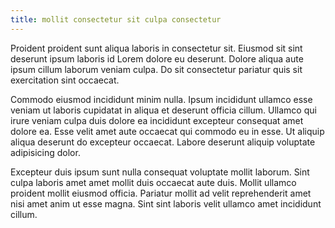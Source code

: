 ```yaml
---
title: mollit consectetur sit culpa consectetur
---
```


Proident proident sunt aliqua laboris in consectetur sit. Eiusmod sit sint deserunt ipsum laboris id Lorem dolore eu deserunt. Dolore aliqua aute ipsum cillum laborum veniam culpa. Do sit consectetur pariatur quis sit exercitation sint occaecat.

Commodo eiusmod incididunt minim nulla. Ipsum incididunt ullamco esse veniam ut laboris cupidatat in aliqua et deserunt officia cillum. Ullamco qui irure veniam culpa duis dolore ea incididunt excepteur consequat amet dolore ea. Esse velit amet aute occaecat qui commodo eu in esse. Ut aliquip aliqua deserunt do excepteur occaecat. Labore deserunt aliquip voluptate adipisicing dolor.

Excepteur duis ipsum sunt nulla consequat voluptate mollit laborum. Sint culpa laboris amet amet mollit duis occaecat aute duis. Mollit ullamco proident mollit eiusmod officia. Pariatur mollit ad velit reprehenderit amet nisi amet anim ut esse magna. Sint sint laboris velit ullamco amet incididunt cillum.
